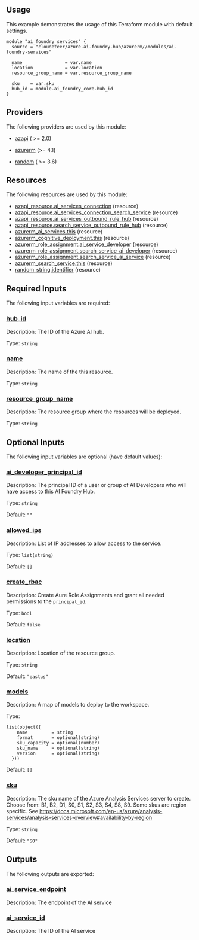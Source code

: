 <!-- BEGIN_TF_DOCS -->
## Usage

This example demonstrates the usage of this Terraform module with default settings.

```hcl
module "ai_foundry_services" {
  source = "cloudeteer/azure-ai-foundry-hub/azurerm//modules/ai-foundry-services"

  name                = var.name
  location            = var.location
  resource_group_name = var.resource_group_name

  sku    = var.sku
  hub_id = module.ai_foundry_core.hub_id
}
```

## Providers

The following providers are used by this module:

- <a name="provider_azapi"></a> [azapi](#provider\_azapi) ( >= 2.0)

- <a name="provider_azurerm"></a> [azurerm](#provider\_azurerm) (>= 4.1)

- <a name="provider_random"></a> [random](#provider\_random) ( >= 3.6)



## Resources

The following resources are used by this module:

- [azapi_resource.ai_services_connection](https://registry.terraform.io/providers/azure/azapi/latest/docs/resources/resource) (resource)
- [azapi_resource.ai_services_connection_search_service](https://registry.terraform.io/providers/azure/azapi/latest/docs/resources/resource) (resource)
- [azapi_resource.ai_services_outbound_rule_hub](https://registry.terraform.io/providers/azure/azapi/latest/docs/resources/resource) (resource)
- [azapi_resource.search_service_outbound_rule_hub](https://registry.terraform.io/providers/azure/azapi/latest/docs/resources/resource) (resource)
- [azurerm_ai_services.this](https://registry.terraform.io/providers/hashicorp/azurerm/latest/docs/resources/ai_services) (resource)
- [azurerm_cognitive_deployment.this](https://registry.terraform.io/providers/hashicorp/azurerm/latest/docs/resources/cognitive_deployment) (resource)
- [azurerm_role_assignment.ai_service_developer](https://registry.terraform.io/providers/hashicorp/azurerm/latest/docs/resources/role_assignment) (resource)
- [azurerm_role_assignment.search_service_ai_developer](https://registry.terraform.io/providers/hashicorp/azurerm/latest/docs/resources/role_assignment) (resource)
- [azurerm_role_assignment.search_service_ai_service](https://registry.terraform.io/providers/hashicorp/azurerm/latest/docs/resources/role_assignment) (resource)
- [azurerm_search_service.this](https://registry.terraform.io/providers/hashicorp/azurerm/latest/docs/resources/search_service) (resource)
- [random_string.identifier](https://registry.terraform.io/providers/hashicorp/random/latest/docs/resources/string) (resource)

## Required Inputs

The following input variables are required:

### <a name="input_hub_id"></a> [hub\_id](#input\_hub\_id)

Description: The ID of the Azure AI hub.

Type: `string`

### <a name="input_name"></a> [name](#input\_name)

Description: The name of the this resource.

Type: `string`

### <a name="input_resource_group_name"></a> [resource\_group\_name](#input\_resource\_group\_name)

Description: The resource group where the resources will be deployed.

Type: `string`

## Optional Inputs

The following input variables are optional (have default values):

### <a name="input_ai_developer_principal_id"></a> [ai\_developer\_principal\_id](#input\_ai\_developer\_principal\_id)

Description: The principal ID of a user or group of AI Developers who will have access to this AI Foundry Hub.

Type: `string`

Default: `""`

### <a name="input_allowed_ips"></a> [allowed\_ips](#input\_allowed\_ips)

Description: List of IP addresses to allow access to the service.

Type: `list(string)`

Default: `[]`

### <a name="input_create_rbac"></a> [create\_rbac](#input\_create\_rbac)

Description: Create Aure Role Assignments and grant all needed permissions to the `principal_id`.

Type: `bool`

Default: `false`

### <a name="input_location"></a> [location](#input\_location)

Description: Location of the resource group.

Type: `string`

Default: `"eastus"`

### <a name="input_models"></a> [models](#input\_models)

Description: A map of models to deploy to the workspace.

Type:

```hcl
list(object({
    name         = string
    format       = optional(string)
    sku_capacity = optional(number)
    sku_name     = optional(string)
    version      = optional(string)
  }))
```

Default: `[]`

### <a name="input_sku"></a> [sku](#input\_sku)

Description: The sku name of the Azure Analysis Services server to create. Choose from: B1, B2, D1, S0, S1, S2, S3, S4, S8, S9. Some skus are region specific. See https://docs.microsoft.com/en-us/azure/analysis-services/analysis-services-overview#availability-by-region

Type: `string`

Default: `"S0"`

## Outputs

The following outputs are exported:

### <a name="output_ai_service_endpoint"></a> [ai\_service\_endpoint](#output\_ai\_service\_endpoint)

Description: The endpoint of the AI service

### <a name="output_ai_service_id"></a> [ai\_service\_id](#output\_ai\_service\_id)

Description: The ID of the AI service
<!-- END_TF_DOCS -->
